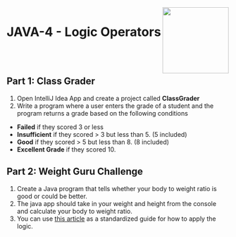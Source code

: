 
<img align="right" width="150" height="150" src="https://media-exp1.licdn.com/dms/image/C4E0BAQF7BYCCZt5epw/company-logo_200_200/0?e=2159024400&v=beta&t=qUAFP9bUgBEEXGVQYpUXW1J_OiP8e0r4rFBpqp8OrxA">

# JAVA-4 - Logic Operators

 <br/>
 <br/>


## Part 1: Class Grader
1. Open IntelliJ Idea App and create a project called **ClassGrader**
2. Write a program where a user enters the grade of a student and the program returns a grade based on the following conditions
- **Failed** if they scored 3 or less
- **Insufficient** if they scored > 3 but less than 5. (5 included)
- **Good** if they scored > 5 but less than 8. (8 included)
- **Excellent Grade** if they scored 10.

## Part 2: Weight Guru Challenge
1. Create a Java program that tells whether your body to weight ratio is good or could be better.
2. The java app should take in your weight and height from the console and calculate your body to weight ratio.
3. You can use [this article](https://www.rush.edu/health-wellness/quick-guides/what-is-a-healthy-weight) as a standardized guide for how to apply the logic.

